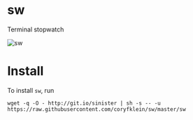 # sw
Terminal stopwatch

![sw](https://user-images.githubusercontent.com/3503322/27499449-224d237e-5821-11e7-89d3-e219af643e00.gif)

# Install

To install `sw`, run

    wget -q -O - http://git.io/sinister | sh -s -- -u https://raw.githubusercontent.com/coryfklein/sw/master/sw
